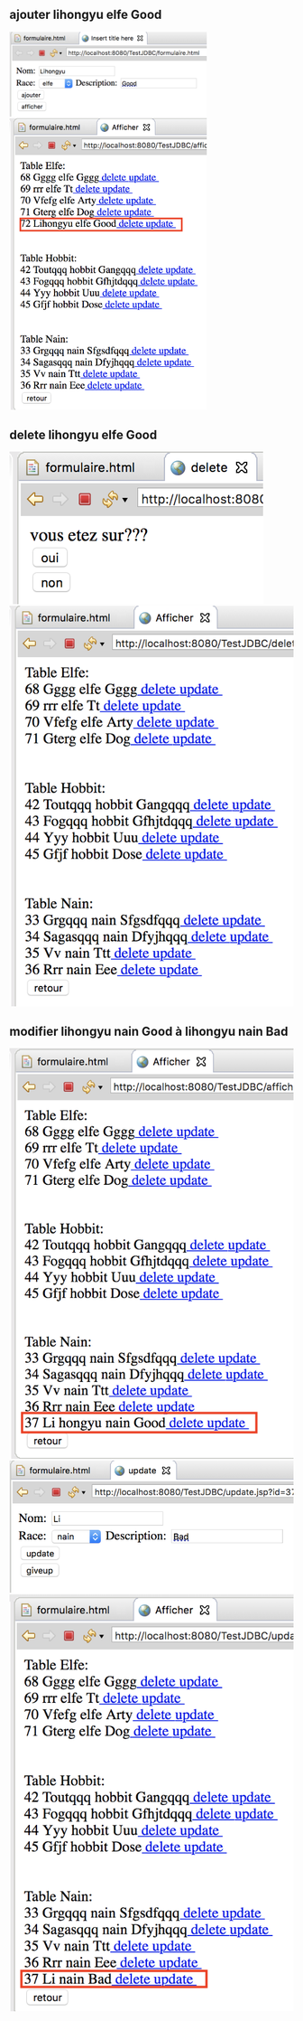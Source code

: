 ## ajouter lihongyu elfe Good
<img src="https://github.com/HONGYU0802/J2EE-et-Framework/blob/master/1.png" width="350" />

<img src="https://github.com/HONGYU0802/J2EE-et-Framework/blob/master/2.png" width="350" />
 
## delete lihongyu elfe Good
![img text](https://github.com/HONGYU0802/J2EE-et-Framework/blob/master/3.png)  
![img text](https://github.com/HONGYU0802/J2EE-et-Framework/blob/master/4.png)  
## modifier lihongyu nain Good à lihongyu nain Bad
![img text](https://github.com/HONGYU0802/J2EE-et-Framework/blob/master/5.png)  
![img text](https://github.com/HONGYU0802/J2EE-et-Framework/blob/master/6.png)  
![img text](https://github.com/HONGYU0802/J2EE-et-Framework/blob/master/7.png)  
